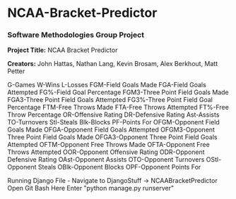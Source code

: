 # NCAA-Bracket-Predictor
### Software Methodologies Group Project

**Project Title:** NCAA Bracket Predictor

**Creators:** John Hattas, Nathan Lang, Kevin Brosam, Alex Berkhout, Matt Petter

G-Games
W-Wins
L-Losses
FGM-Field Goals Made
FGA-Field Goals Attempted
FG%-Field Goal Percentage
FGM3-Three Point Field Goals Made
FGA3-Three Point Field Goals Attempted
FG3%-Three Point Field Goal Percentage
FTM-Free Throws Made
FTA-Free Throws Attempted
FT%-Free Throw Percentage
OR-Offensive Rating
DR-Defensive Rating
Ast-Assists
TO-Turnovers
Stl-Steals
Blk-Blocks
PF-Points For
OFGM-Opponent Field Goals Made
OFGA-Opponent Field Goals Attempted
OFGM3-Opponent Three Point Field Goals Made
OFGA3-Opponent Three Point Field Goals Attempted
OFTM-Opponent Free Throws Made
OFTA-Opponent Free Throws Attempted
OOR-Opponent Offensive Rating
ODR-Opponent Defensive Rating
OAst-Opponent Assists
OTO-Opponent Turnovers
OStl-Opponent Steals
OBlk-Opponent Blocks
OPF-Opponent Points For

Running Django File -
Navigate to DjangoStuff -> NCAABracketPredictor
Open Git Bash Here
Enter "python manage.py runserver"